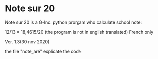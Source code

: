 # Note sur 20
Note sur 20 is a G-Inc. python prorgam who calculate school note:

12/13 = 18,4615/20 (the program is not in english translated) French only

Ver. 1.3(30 nov 2020)

the file "note_aré" explicate the code